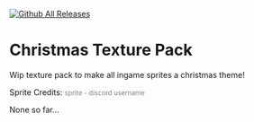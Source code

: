 [![Github All Releases](https://img.shields.io/github/downloads/JasonP01/Christmas/total.svg)]()

# Christmas Texture Pack

Wip texture pack to make all ingame sprites a christmas theme!

Sprite Credits:
<span style="font-size: smaller; color: grey;">sprite - discord username</span>

None so far...